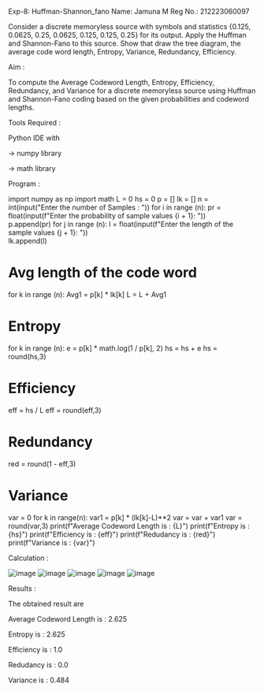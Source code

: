 Exp-8: Huffman-Shannon_fano
Name: Jamuna M
Reg No.: 212223060097

Consider a discrete memoryless source with symbols and statistics {0.125, 0.0625, 0.25, 0.0625, 0.125, 0.125, 0.25} for its output.
Apply the Huffman and Shannon-Fano to this source. Show that draw the tree diagram, the average code word length, Entropy, Variance, Redundancy, Efficiency.

Aim :

To compute the Average Codeword Length, Entropy, Efficiency, Redundancy, and Variance for a discrete memoryless source using Huffman and Shannon-Fano coding based on the given probabilities and codeword lengths.

Tools Required :

Python IDE with

-> numpy library

-> math library

Program :

import numpy as np
import math 
L  = 0
hs = 0
p = []
lk = []
n = int(input("Enter the number of Samples : "))
for i in range (n): 
    pr = float(input(f"Enter the probability of sample values {i + 1}: "))  
    p.append(pr)
for j in range (n): 
    l = float(input(f"Enter the length of the sample values {j + 1}: "))  
    lk.append(l)
# Avg length of the code word
for k in range (n):
    Avg1 = p[k] * lk[k]
    L = L + Avg1
# Entropy
for k in range (n):
    e = p[k] * math.log(1 / p[k], 2)
    hs = hs + e
hs = round(hs,3)
# Efficiency
eff =  hs / L
eff = round(eff,3)
# Redundancy 
red =  round(1 - eff,3) 
# Variance
var = 0
for k in range(n):
    var1 = p[k] * (lk[k]-L)**2
    var = var + var1
var = round(var,3)
print(f"Average Codeword Length is : {L}")
print(f"Entropy is : {hs}")
print(f"Efficiency is : {eff}")
print(f"Redudancy is : {red}")
print(f"Variance is : {var}")

Calculation :

![image](https://github.com/user-attachments/assets/9e1f0d45-2e5f-44d7-88ae-3ceb35537ef0)
![image](https://github.com/user-attachments/assets/78641127-62e1-40de-8ce8-4a675858099a)
![image](https://github.com/user-attachments/assets/68e1ce08-8cb2-4adb-a4d8-e3e9a3c1392a)
![image](https://github.com/user-attachments/assets/0f310b8c-ec09-47b2-9046-a881a034ef01)
![image](https://github.com/user-attachments/assets/0b7440b5-4f02-4a48-8570-84c828171e8d)

Results :

The obtained result are

Average Codeword Length is : 2.625

Entropy is : 2.625

Efficiency is : 1.0

Redudancy is : 0.0

Variance is : 0.484

